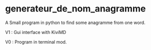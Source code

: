 # generateur_de_nom_anagramme
A Small program in python to find some anagramme from one word.


V1 : Gui interface with KiviMD
    
V0 : Program in terminal mod.
